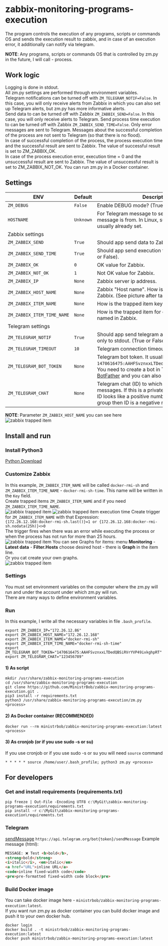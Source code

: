 # zabbix-monitoring-programs-execution
The program controls the execution of any programs, scripts or commands OS and sends the execution result to zabbix, and in case of an execution error, it additionally can notify via telegram.  

**NOTE**: Any programs, scripts or commands OS that is controlled by zm.py in the future, I will call - process.  

## Work logic
Logging is done in stdout.  
All zm.py settings are performed through environment variables.  
Telegram notifications can be turned off with `ZM_TELEGRAM_NOTIF=False`. In this case, you will only receive alerts from Zabbix in which you can also set up Telegram alerts, but zm.py has more informative alerts.  
Send data to can be turned off with Zabbix `ZM_ZABBIX_SEND=False`. In this case, you will only receive alerts to Telegram.
Send process time execution to can be turned off with Zabbix `ZM_ZABBIX_SEND_TIME=False`.
Only error messages are sent to Telegram. Messages about the successful completion of the process are not sent to Telegram (so that there is no flood).  
In case of successful completion of the process, the process execution time and the successful result are sent to Zabbix. The value of successful result is set to ZM_ZABBIX_OK.    
In case of the process execution error, execution time = 0 and the unsuccessful result are sent to Zabbix. The value of unsuccessful result is set to ZM_ZABBIX_NOT_OK.
You can run zm.py in a Docker container.

## Settings
| ENV | Default | Description                                                                                                                                                                                                             |
|----------|------|-------------------------------------------------------------------------------------------------------------------------------------------------------------------------------------------------------------------------|
| `ZM_DEBUG` | `False` | Enable DEBUG mode? (True or False).                                                                                                                                                                                     |
| `HOSTNAME` | `Unknown` | For Telegram message to see which host this message is from. In Linux, such a variable is usually already set.                                                                                                          |
| Zabbix settings |||
| `ZM_ZABBIX_SEND` | `True` | Should app send data to Zabbix? (True or False).                                                                                                                                                                        |
| `ZM_ZABBIX_SEND_TIME` | `True` | Should app send execution time to Zabbix? (True or False).                                                                                                                                                              |
| `ZM_ZABBIX_OK` | `0` | OK value for Zabbix.                                                                                                                                                                                                    |
| `ZM_ZABBIX_NOT_OK` | `1` | Not OK value for Zabbix.                                                                                                                                                                                                |
| `ZM_ZABBIX_IP` | `None` | Zabbix server ip address.                                                                                                                                                                                               |
| `ZM_ZABBIX_HOST_NAME` | `None` | Zabbix "Host name". How is the host named in Zabbix. (See picture after table).                                                                                                                                         |
| `ZM_ZABBIX_ITEM_NAME` | `None` | How is the trapped item key named in Zabbix.                                                                                                                                                                            |
| `ZM_ZABBIX_ITEM_TIME_NAME` | `None` | How is the trapped item for execution time key named in Zabbix.                                                                                                                                                         |
| Telegram settings |||
| `ZM_TELEGRAM_NOTIF` | `True` | Should app send telegram alerts? or log messages only to stdout. (True or False).                                                                                                                                       |
| `ZM_TELEGRAM_TIMEOUT` | `10` | Telegram connection timeout.                                                                                                                                                                                            |
| `ZM_TELEGRAM_BOT_TOKEN` | `None` | Telegram bot token. It usually looks like this `1470616475:AAHFSvznxxLTDedQBSiRVrYVP49ixkghpRT`. You need to create a bot in Telegram using [BotFather](https://t.me/BotFather) and you can also get a bot token there. |
| `ZM_TELEGRAM_CHAT` | `None` | Telegram chat (ID) to which the bot will send messages. If this is a private chat, then usually the ID looks like a positive number. If it is a channel or group then ID is a negative number.                          |

**NOTE**: Parameter `ZM_ZABBIX_HOST_NAME` you can see here  
![zabbix trapped item](https://github.com/MinistrBob/zabbix-monitoring-programs-execution/blob/main/static/zabbix-host-name.png?raw=true)

## Install and run
### Install Python3
[Python Download](https://www.python.org/downloads/)
### Customize Zabbix
In this example, `ZM_ZABBIX_ITEM_NAME` will be called `docker-rmi-sh` and `ZM_ZABBIX_ITEM_TIME_NAME` - `docker-rmi-sh-time`. This name will be written in the `Key` field.  
Create trapped items `ZM_ZABBIX_ITEM_NAME` and if you need `ZM_ZABBIX_ITEM_TIME_NAME`.  
![zabbix trapped item](https://github.com/MinistrBob/zabbix-monitoring-programs-execution/blob/main/static/zabbix-trapper-item.png?raw=true)
![zabbix trapped item execution time](https://github.com/MinistrBob/zabbix-monitoring-programs-execution/blob/main/static/zabbix-trapper-item-time.png?raw=true)
Create trigger for `ZM_ZABBIX_ITEM_NAME` with that Expression:  
`{172.26.12.168:docker-rmi-sh.last()}=1 or {172.26.12.168:docker-rmi-sh.nodata(25h)}<>0`  
The trigger fires when there was an error while executing the process or when the process has not run for more than 25 hours.  
![zabbix trapped item](https://github.com/MinistrBob/zabbix-monitoring-programs-execution/blob/main/static/zabbix-trigger.png?raw=true)
You can see Graphs for items: menu **Monitoring** - **Latest data** - **Filter.Hosts** choose desired host - there is **Graph** in the item line.  
Or you cat create your own graphs.  
![zabbix trapped item](https://github.com/MinistrBob/zabbix-monitoring-programs-execution/blob/main/static/latest-data.png?raw=true)
### Settings
You must set environment variables on the computer where the zm.py will run and under the account under which zm.py will run.   
There are many ways to define environment variables.  
### Run
In this example, I write all the necessary variables in file `.bash_profile`.  
```commandline
export ZM_ZABBIX_IP="172.26.12.86"
export ZM_ZABBIX_HOST_NAME="172.26.12.168"
export ZM_ZABBIX_ITEM_NAME="docker-rmi-sh"
export ZM_ZABBIX_ITEM_TIME_NAME="docker-rmi-sh-time"
export ZM_TELEGRAM_BOT_TOKEN="1470616475:AAHFSvznxxLTDedQBSiRVrYVP49ixkghpRT"
export ZM_TELEGRAM_CHAT="123456789"
```
#### 1) As script
```commandline
mkdir /usr/share/zabbix-monitoring-programs-execution
cd /usr/share/zabbix-monitoring-programs-execution
git clone https://github.com/MinistrBob/zabbix-monitoring-programs-execution.git .
pip3 install -r requirements.txt
python3 /usr/share/zabbix-monitoring-programs-execution/zm.py <process>
``` 
#### 2) As Docker container (RECOMMENDED)
```commandline
docker run --rm ministrbob/zabbix-monitoring-programs-execution:latest <process>
```
#### 3) As cronjob (or if you use sudo -s or su)
If you use cronjob or if you use sudo -s or su you will need `source` command
```commandline
* * * * * source /home/user/.bash_profile; python3 zm.py <process>
```

## For developers
### Get and install requirements (requirements.txt)
`pip freeze | Out-File -Encoding UTF8 c:\MyGit\zabbix-monitoring-programs-execution\requirements.txt`  
`pip install -r c:\MyGit\zabbix-monitoring-programs-execution\requirements.txt`  

### Telegram
[sendMessage](https://telegram-bot-sdk.readme.io/reference/sendmessage) `https://api.telegram.org/bot{token}/sendMessage`
Example message (html):
```html
MESSAGE: ❌ Test <b>bold</b>,
<strong>bold</strong>
<i>italic</i>, <em>italic</em>
<a href="URL">inline URL</a>
<code>inline fixed-width code</code>
<pre>pre-formatted fixed-width code block</pre>
```
### Build Docker image
You can take docker image here - `ministrbob/zabbix-monitoring-programs-execution:latest`.  
If you want run zm.py as docker container you can build docker image and push it to your own docker hub.  
```
docker login
docker build . -t ministrbob/zabbix-monitoring-programs-execution:latest
docker push ministrbob/zabbix-monitoring-programs-execution:latest
```
